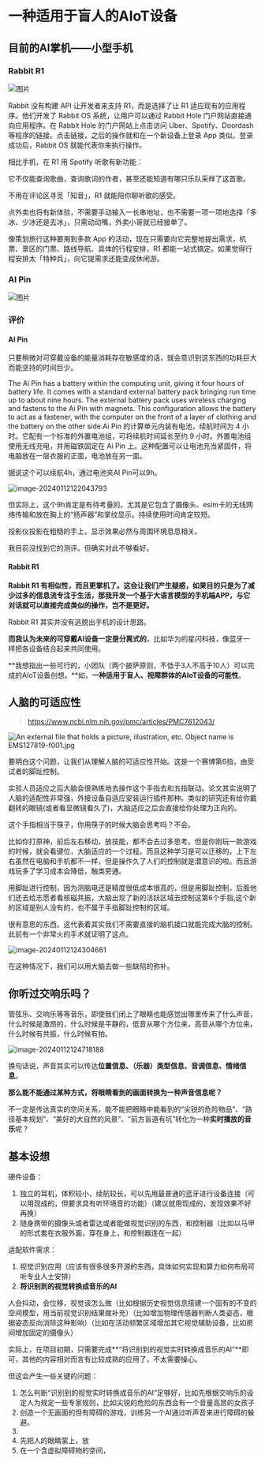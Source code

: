 # 一种适用于盲人的AIoT设备

## 目前的AI掌机——小型手机

### Rabbit R1

![图片](一种适用于盲人的AIoT设备.assets/640.gif)



Rabbit 没有构建 API 让开发者来支持 R1，而是选择了让 R1 适应现有的应用程序。他们开发了 Rabbit OS 系统，让用户可以通过 Rabbit Hole 门户网站直接通向应用程序。在 Rabbit Hole 的门户网站上点击访问 Uber、Spotify、Doordash 等程序的链接。点击链接，之后的操作就和在一个新设备上登录 App 类似。登录成功后，Rabbit OS 就能代表你来执行操作。

相比手机，在 R1 用 Spotify 听歌有新功能：

它不仅能查询歌曲，查询歌词的作者，甚至还能知道有哪只乐队采样了这首歌。

不用在评论区寻觅「知音」，R1 就能陪你聊听歌的感受。

点外卖也将有新体验，不需要手动输入一长串地址，也不需要一项一项地选择「多冰、少冰还是去冰」，只需动动嘴，外卖小哥就已经接单了。

像策划旅行这种要用到多款 App 的活动，现在只需要向它完整地提出需求，机票、景区的门票、路线导航、具体的行程安排，R1 都能一站式搞定。如果觉得行程安排太「特种兵」，向它提需求还能变成休闲游。



### AI Pin

![图片](一种适用于盲人的AIoT设备.assets/640-1705032314085-3.png)



### 评价

#### AI Pin 

只要稍微对可穿戴设备的能量消耗存在敏感度的话，就会意识到这东西的功耗巨大而能坚持的时间巨少。

The Ai Pin has a battery within the computing unit, giving it four hours of battery life. It comes with a standard external battery pack bringing run time up to about nine hours. The external battery pack uses wireless charging and fastens to the Ai Pin with magnets. This configuration allows the battery to act as a fastener, with the computer on the front of a layer of clothing and the battery on the other side.Ai Pin 的计算单元内装有电池，续航时间为 4 小时。它配有一个标准的外置电池组，可将续航时间延长至约 9 小时。外置电池组使用无线充电，并用磁铁固定在 Ai Pin 上。这种配置可以让电池充当紧固件，将电脑放在一层衣服的正面，电池放在另一面。

据说这个可以续航4h，通过电池夹AI Pin可以9h。

![image-20240112122043793](一种适用于盲人的AIoT设备.assets/image-20240112122043793.png)

但实际上，这个9h肯定是有待考量的。尤其是它包含了摄像头、esim卡的无线网络传输和放在胸上的“扬声器”和掌纹显示。持续使用时间肯定较短。

投影仪投影在粗糙的手上，显示效果必然与周围环境息息相关。

我目前没找到它的测评。但确实对此不够看好。

#### Rabbit R1

**Rabbit R1 有相似性，而且更掌机了。这会让我们产生疑惑，如果目的只是为了减少过多的信息流专注于生活，那我开发一个基于大语言模型的手机端APP，与它对话就可以直接完成类似的操作，岂不是更好。**

Rabbit R1 其实并没有逃脱出手机的设计思路。

**而我认为未来的可穿戴AI设备一定是分离式的**，比如华为的星闪科技，像蓝牙一样把各设备结合起来共同使用。



**我想指出一些可行的，小团队（两个披萨原则，不低于3人不高于10人）可以完成的AIoT设备创想。**如，**一种适用于盲人、视障群体的AIoT设备的可能性**。

## 人脑的可适应性

> https://www.ncbi.nlm.nih.gov/pmc/articles/PMC7612043/



![An external file that holds a picture, illustration, etc. Object name is EMS127819-f001.jpg](一种适用于盲人的AIoT设备.assets/EMS127819-f001.jpg)

要明白这个问题，让我们从理解人脑的可适应性开始。这是一个赛博第6指，由受试者的脚趾控制。

实验人员适应之后大脑会很熟练地去操作这个手指去和五指联动。论文其实说明了人脑的适配性非常强，外接设备自适应安装运行插件那种。类似的研究还有给你戴翻转的眼镜(或者看显微镜看久了)，大脑适应之后会直接给你处理为正向的。

这个手指相当于筷子，你用筷子的时候大脑会思考吗？不会。

比如你打原神，前后左右移动，放技能，都不会去过多思考。但是你刚玩一款游戏的时候，就会看键位，大脑适应的一个过程。而且这种学习是可以迁移的，上下左右虽然在电脑和手机都不一样，但是操作久了人们的控制就是潜意识的啦。而且游戏玩多了学习成本会降低，触类旁通。

用脚趾进行控制，因为测脑电还是精度很低成本很高的，但是用脚趾控制，后面他们还去给志愿者看核磁共振，大脑出现了新的活跃区域去控制这第6个手指,这个新的区域是别人没有的，也不属于手指脚趾控制的区域。

很有意思的东西。这代表着其实我们不需要直接的脑机接口就能完成大脑的控制。此前有一个非常火的手术就证明了这点。

![image-20240112124304661](一种适用于盲人的AIoT设备.assets/image-20240112124304661.png)



在这种情况下，我们可以用大脑去做一些缺陷的弥补。



## 你听过交响乐吗？

管弦乐、交响乐等等音乐，即使我们闭上了眼睛也能感觉出哪里传来了什么声音，什么时候是激昂的，什么时候是平静的，低音从哪个方位来，高音从哪个方位来，什么时候有共振，什么时候有拍。

![image-20240112124718188](一种适用于盲人的AIoT设备.assets/image-20240112124718188.png)

换句话说，声音其实可以传达**位置信息、（乐器）类型信息、音调信息、情绪信息**。

**那么能不能通过某种方式，将眼睛看到的画面转换为一种声音信息呢？**

不一定是传达真实的空间关系，能不能把眼睛中能看到的“尖锐的危险物品”、“路径基本规划”、“美好的大自然的风景”、“前方盲道有坑”转化为一种**实时播放的音乐**呢？

## 基本设想

硬件设备：

1. 独立的耳机，体积较小，续航较长，可以先用最普通的蓝牙进行设备连接（可以用现成的，但要求具有听环境音的功能）（建议就用现成的，发现效果不好再换）
2. 随身携带的摄像头或者雷达或者能做视觉识别的东西，和控制器（比如以马甲的形式套在衣服外面，穿在身上，和控制器连在一起）

适配软件需求：

1. 视觉识别应用（应该有很多很多开源的东西，具体如何实现和算力如何布局可听专业人士安排）
2. **将识别到的视觉转换成音乐的AI**



人会抖动，会位移，视觉该怎么做（比如根据历史视觉信息搭建一个固有的不变的空间模型，用当前视觉识别结果做补充）（比如增加物理传感器判断人类姿态，根据姿态反向消除这种影响）（比如在活动频繁区域增加其它视觉辅助设备，比如房间增加固定的摄像头）



实际上，在项目初期，只需要完成**“将识别到的视觉实时转换成音乐的AI”**即可，其他的内容相对而言有比较成熟的应用了，不太需要操心。

但这会产生一些关键的问题：

1. 怎么判断“识别到的视觉实时转换成音乐的AI”足够好，比如先根据交响乐的设定人为规定一些专家规则，比如尖锐的危险的东西会有一个音量高昂的女孩子
2. 创造一个无画面的但有障碍的游戏，训练另一个AI通过听声音来进行障碍的躲避。
3. 
4. 先把人的眼睛蒙上，放
5. 在一个含虚拟障碍物的空间，





